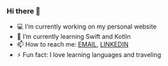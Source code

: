 ### Hi there 👋

<!--
**tyler-pruitt/tyler-pruitt** is a ✨ _special_ ✨ repository because its `README.md` (this file) appears on your GitHub profile.

Here are some ideas to get you started:

- 🌱 I’m currently learning ...
- 👯 I’m looking to collaborate on ...
- 🤔 I’m looking for help with ...
- 💬 Ask me about ...
- 😄 Pronouns: ...
-->
- 💻 I’m currently working on my personal website
- 🌱 I’m currently learning Swift and Kotlin
- 📫 How to reach me: [EMAIL](mailto:tylerpruitt@ucsb.edu), [LINKEDIN](https://www.linkedin.com/in/tyler-pruitt-1b8a9b16a/)
- ⚡ Fun fact: I love learning languages and traveling

